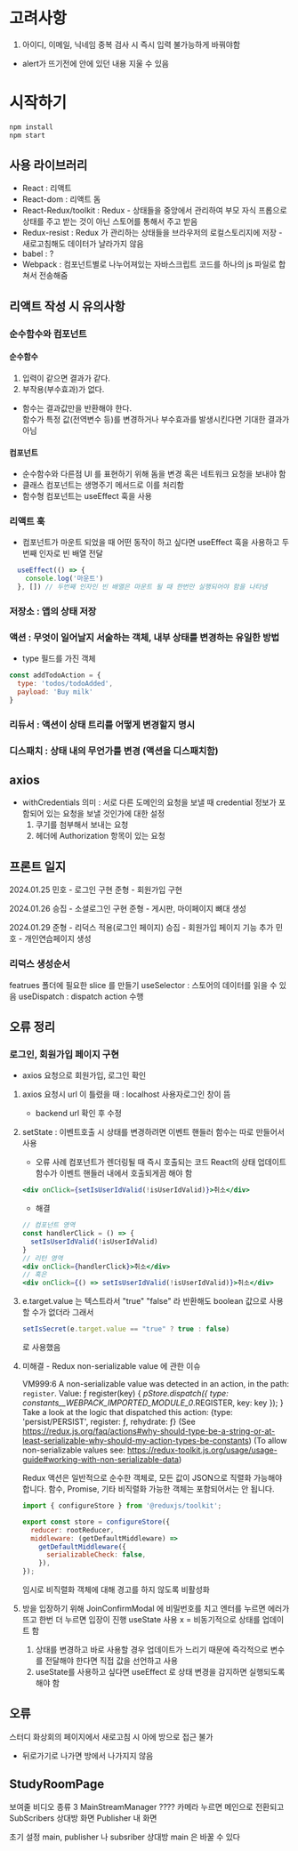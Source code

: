 # 고려사항

1. 아이디, 이메일, 닉네임 중복 검사 시 즉시 입력 불가능하게 바꿔야함
  - alert가 뜨기전에 안에 있던 내용 지울 수 있음

# 시작하기

```bash
npm install
npm start
```

## 사용 라이브러리
- React : 리액트
- React-dom : 리액트 돔
- React-Redux/toolkit : Redux - 상태들을 중앙에서 관리하여 부모 자식 프롭으로 상태를 주고 받는 것이 아닌 스토어를 통해서 주고 받음
- Redux-resist : Redux 가 관리하는 상태들을 브라우저의 로컬스토리지에 저장 - 새로고침해도 데이터가 날라가지 않음
- babel : ?
- Webpack : 컴포넌트별로 나누어져있는 자바스크립트 코드를 하나의 js 파일로 합쳐서 전송해줌


## 리액트 작성 시 유의사항

### 순수함수와 컴포넌트

#### 순수함수
1. 입력이 같으면 결과가 같다.
2. 부작용(부수효과)가 없다.
- 함수는 결과값만을 반환해야 한다.   
  함수가 특정 값(전역변수 등)를 변경하거나 부수효과를 발생시킨다면 기대한 결과가 아님
#### 컴포넌트
- 순수함수와 다른점 UI 를 표현하기 위해 돔을 변경 혹은 네트워크 요청을 보내야 함
- 클래스 컴포넌트는 생명주기 메서드로 이를 처리함
- 함수형 컴포넌트는 useEffect 훅을 사용


### 리액트 훅

- 컴포넌트가 마운트 되었을 때 어떤 동작이 하고 싶다면 useEffect 훅을 사용하고 두번째 인자로 빈 배열 전달
```jsx
  useEffect(() => {
    console.log('마운트')
  }, []) // 두번째 인자인 빈 배열은 마운트 될 때 한번만 실행되어야 함을 나타냄
```

### 저장소 : 앱의 상태 저장
### 액션 : 무엇이 일어날지 서술하는 객체, 내부 상태를 변경하는 유일한 방법
- type 필드를 가진 객체
```js
const addTodoAction = {
  type: 'todos/todoAdded',
  payload: 'Buy milk'
}
```
### 리듀서 : 액션이 상태 트리를 어떻게 변경할지 명시
### 디스패치 : 상태 내의 무언가를 변경 (액션을 디스패치함)

## axios

- withCredentials 의미 : 서로 다른 도메인의 요청을 보낼 때 credential 정보가 포함되어 있는 요청을 보낼 것인가에 대한 설정
  1. 쿠기를 첨부해서 보내는 요청
  2. 헤더에 Authorization 항목이 있는 요청

## 프론트 일지

2024.01.25
민호 - 로그인 구현
준형 - 회원가입 구현

2024.01.26
승집 - 소셜로그인 구현
준형 - 게시판, 마이페이지 뼈대 생성

2024.01.29
준형 - 리덕스 적용(로그인 페이지)
승집 - 회원가입 페이지 기능 추가
민호 - 개인연습페이지 생성

### 리덕스 생성순서

featrues 폴더에 필요한 slice 를 만들기
useSelector : 스토어의 데이터를 읽을 수 있음
useDispatch : dispatch action 수행


## 오류 정리

### 로그인, 회원가입 페이지 구현
- axios 요청으로 회원가입, 로그인 확인

1. axios 요청시 url 이 틀렸을 때 : localhost 사용자로그인 창이 뜸
    - backend url 확인 후 수정

2. setState : 이벤트호출 시 상태를 변경하려면 이벤트 핸들러 함수는 따로 만들어서 사용

    - 오류 사례
    컴포넌트가 렌더링될 때 즉시 호출되는 코드 
    React의 상태 업데이트 함수가 이벤트 핸들러 내에서 호출되게끔 해야 함
    ```jsx
    <div onClick={setIsUserIdValid(!isUserIdValid)}>취소</div>
    ```
    - 해결
    ```jsx
    // 컴포넌트 영역
    const handlerClick = () => {
      setIsUserIdValid(!isUserIdValid)
    }
    // 리턴 영역
    <div onClick={handlerClick}>취소</div>
    // 혹은
    <div onClick={() => setIsUserIdValid(!isUserIdValid)}>취소</div>
    ```

3. e.target.value 는 텍스트라서 "true" "false" 라 반환해도 boolean 값으로 사용할 수가 없더라
    그래서 
    ```jsx
    setIsSecret(e.target.value == "true" ? true : false)
    ```
    로 사용했음

4. 미해결 - Redux non-serializable value 에 관한 이슈

    VM999:6 A non-serializable value was detected in an action, in the path: `register`. Value: ƒ register(key) {
        _pStore.dispatch({
          type: _constants__WEBPACK_IMPORTED_MODULE_0__.REGISTER,
          key: key
        });
      } 
    Take a look at the logic that dispatched this action:  {type: 'persist/PERSIST', register: ƒ, rehydrate: ƒ} 
    (See https://redux.js.org/faq/actions#why-should-type-be-a-string-or-at-least-serializable-why-should-my-action-types-be-constants) 
    (To allow non-serializable values see: https://redux-toolkit.js.org/usage/usage-guide#working-with-non-serializable-data)

    Redux 액션은 일반적으로 순수한 객체로, 모든 값이 JSON으로 직렬화 가능해야 합니다. 함수, Promise, 기타 비직렬화 가능한 객체는 포함되어서는 안 됩니다.

    ```jsx
    import { configureStore } from '@reduxjs/toolkit';

    export const store = configureStore({
      reducer: rootReducer,
      middleware: (getDefaultMiddleware) =>
        getDefaultMiddleware({
          serializableCheck: false,
        }),
    });
    ```
    임시로 비직렬화 객체에 대해 경고를 하지 않도록 비활성화

5. 방을 입장하기 위해 JoinConfirmModal 에 비밀번호를 치고 엔터를 누르면 에러가 뜨고 한번 더 누르면 입장이 진행
    useState 사용 x = 비동기적으로 상태를 업데이트 함
    1. 상태를 변경하고 바로 사용할 경우 업데이트가 느리기 때문에 즉각적으로 변수를 전달해야 한다면 직접 값을 선언하고 사용
    2. useState를 사용하고 싶다면 useEffect 로 상태 변경을 감지하면 실행되도록 해야 함



## 오류

스터디 화상회의 페이지에서 새로고침 시 아에 방으로 접근 불가
+ 뒤로가기로 나가면 방에서 나가지지 않음



## StudyRoomPage

보여줄 비디오 종류 3
MainStreamManager ???? 카메라 누르면 메인으로 전환되고 
SubScribers 상대방 화면
Publisher 내 화면

초기 설정 main, publisher 나
subsriber 상대방
main 은 바꿀 수 있다